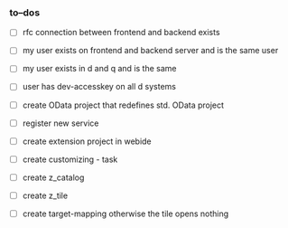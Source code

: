 
### to–dos 

- [ ] rfc connection between frontend and backend exists
- [ ] my user exists on frontend and backend server and is the same user
- [ ] my user exists in d and q and is the same
- [ ] user has dev-accesskey on all d systems

- [ ] create OData project that redefines std. OData project 
- [ ] register new service
- [ ] create extension project in webide

- [ ] create customizing - task
- [ ] create z_catalog
- [ ] create z_tile
- [ ] create target-mapping otherwise the tile opens nothing 

